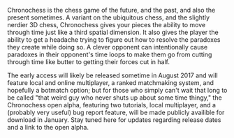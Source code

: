 Chronochess is the chess game of the future, and the past, and also the present sometimes. A variant on the ubiquitous chess, and the slightly nerdier 3D chess, Chronochess gives your pieces the ability to move through time just like a third spatial dimension. It also gives the player the ability to get a headache trying to figure out how to resolve the paradoxes they create while doing so. A clever opponent can intentionally cause paradoxes in their opponent's time loops to make them go from cutting through time like butter to getting their forces cut in half. 

The early access will likely be released sometime in August 2017 and will feature local and online multiplayer, a ranked matchmaking system, and hopefully a botmatch option; but for those who simply can't wait that long to be called "that weird guy who never shuts up about some time thingy," the Chronochess open alpha, featuring two tutorials, local multiplayer, and a (probably very useful) bug report feature, will be made publicly availible for download in January. Stay tuned here for updates regarding release dates and a link to the open alpha.
